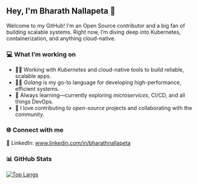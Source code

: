 ## Hey, I'm Bharath Nallapeta 👋

Welcome to my GitHub! I'm an Open Source contributor and a big fan of building scalable systems. Right now, I’m diving deep into Kubernetes, containerization, and anything cloud-native.

### 💻 What I’m working on

- 🧑‍💻 Working with *Kubernetes* and cloud-native tools to build reliable, scalable apps.
- 🦸‍♂️ *Golang* is my go-to language for developing high-performance, efficient systems.
- 🌱 Always learning—currently exploring *microservices*, CI/CD, and all things DevOps.
- 🚀 I love contributing to *open-source* projects and collaborating with the community.

### 🌐 Connect with me

💼 LinkedIn: www.linkedin.com/in/bharathnallapeta

### 📊 GitHub Stats

[![Top Langs](https://github-readme-stats.vercel.app/api/top-langs/?username=bnallapeta&layout=donut)](https://github.com/bnallapeta/github-readme-stats)

<!-- 
### 📊 Wakatime Stats

#### *Coding Activity by time*

<a href="https://wakatime.com" target="_blank">
  <img 
    src="https://wakatime.com/share/@bnallapeta/03a931b7-3102-4738-98b3-d2553c1958f5.png" 
    alt="Wakatime Stats"
    style="padding:2%; max-width: 100%; width: 100%; height: auto; border-radius: 10px; box-shadow: 0 4px 8px rgba(0, 0, 0, 0.1); border: 2px solid #ddd; transition: transform 0.3s ease-in-out;"
    onmouseover="this.style.transform='scale(1.05)'" 
    onmouseout="this.style.transform='scale(1)'"
  />
</a>

-->
